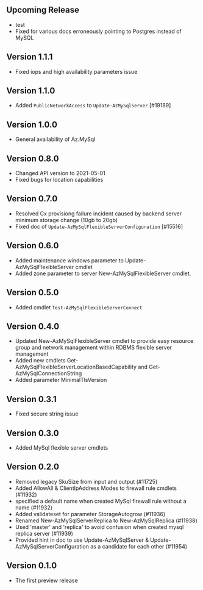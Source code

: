 <!--
    Please leave this section at the top of the change log.

    Changes for the upcoming release should go under the section titled "Upcoming Release", and should adhere to the following format:

    ## Upcoming Release
    * Overview of change #1
        - Additional information about change #1
    * Overview of change #2
        - Additional information about change #2
        - Additional information about change #2
    * Overview of change #3
    * Overview of change #4
        - Additional information about change #4

    ## YYYY.MM.DD - Version X.Y.Z (Previous Release)
    * Overview of change #1
        - Additional information about change #1
-->
## Upcoming Release
* test
* Fixed for various docs erroneously pointing to Postgres instead of MySQL

## Version 1.1.1
* Fixed iops and high availability parameters issue

## Version 1.1.0
* Added `PublicNetworkAccess` to `Update-AzMySqlServer` [#19189]

## Version 1.0.0
* General availability of Az.MySql

## Version 0.8.0
* Changed API version to 2021-05-01
* Fixed bugs for location capabilities

## Version 0.7.0
* Resolved Cx provisiong failure incident caused by backend server minimum storage change (10gb to 20gb)
* Fixed doc of `Update-AzMySqlFlexibleServerConfiguration` [#15516]

## Version 0.6.0
* Added maintenance windows parameter to Update-AzMySqlFlexibleServer cmdlet
* Added zone parameter to server New-AzMySqlFlexibleServer cmdlet.

## Version 0.5.0
* Added cmdlet `Test-AzMySqlFlexibleServerConnect`

## Version 0.4.0
* Updated New-AzMySqlFlexibleServer cmdlet to provide easy resource group and network management within RDBMS flexible server management
* Added new cmdlets Get-AzMySqlFlexibleServerLocationBasedCapability and Get-AzMySqlConnectionString
* Added parameter MinimalTlsVersion

## Version 0.3.1
* Fixed secure string issue

## Version 0.3.0
* Added MySql flexible server cmdlets

## Version 0.2.0
* Removed legacy SkuSize from input and output (#11725)
* Added AllowAll & ClientIpAddress Modes to firewall rule cmdlets (#11932)
* specified a default name when created MySql firewall rule without a name (#11932)
* Added validateset for parameter StorageAutogrow (#11936)
* Renamed New-AzMySqlServerReplica to New-AzMySqlReplica (#11938)
* Used 'master' and 'replica' to avoid confusion when created mysql replica server (#11939)
* Provided hint in doc to use Update-AzMySqlServer & Update-AzMySqlServerConfiguration as a candidate for each other (#11954)

## Version 0.1.0
* The first preview release

